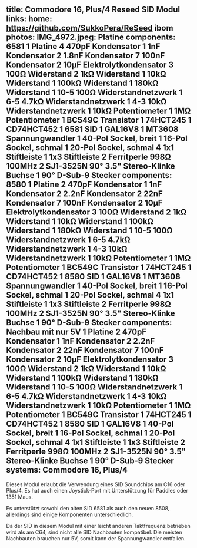 title: Commodore 16, Plus/4 Reseed SID Modul
links:
    home: https://github.com/SukkoPera/ReSeed
    ibom
photos:
    IMG_4972.jpeg: Platine
components: 6581
    1 Platine
    4 470pF Kondensator
    1 1nF Kondensator
    2 1.8nF Kondensator
    7 100nF Kondensator
    2 10µF Elektrolytkondensator
    3 100Ω Widerstand
    2 1kΩ Widerstand
    1 10kΩ Widerstand
    1 100kΩ Widerstand
    1 180kΩ Widerstand
    1 10-5 100Ω Widerstandnetzwerk
    1 6-5 4.7kΩ Widerstandnetzwerk
    1 4-3 10kΩ Widerstandnetzwerk
    1 10kΩ Potentiometer
    1 1MΩ Potentiometer
    1 BC549C Transistor
    1 74HCT245
    1 CD74HCT452
    1 6581 SID
    1 GAL16V8
    1 MT3608 Spannungwandler
    1 40-Pol Sockel, breit
    1 16-Pol Sockel, schmal
    1 20-Pol Sockel, schmal
    4 1x1 Stiftleiste
    1 1x3 Stiftleiste
    2 Ferritperle 998Ω 100MHz
    2 SJ1-3525N 90° 3.5" Stereo-Klinke Buchse
    1 90° D-Sub-9 Stecker
components: 8580
    1 Platine
    2 470pF Kondensator
    1 1nF Kondensator
    2 2.2nF Kondensator
    2 22nF Kondensator
    7 100nF Kondensator
    2 10µF Elektrolytkondensator
    3 100Ω Widerstand
    2 1kΩ Widerstand
    1 10kΩ Widerstand
    1 100kΩ Widerstand
    1 180kΩ Widerstand
    1 10-5 100Ω Widerstandnetzwerk
    1 6-5 4.7kΩ Widerstandnetzwerk
    1 4-3 10kΩ Widerstandnetzwerk
    1 10kΩ Potentiometer
    1 1MΩ Potentiometer
    1 BC549C Transistor
    1 74HCT245
    1 CD74HCT452
    1 8580 SID
    1 GAL16V8
    1 MT3608 Spannungwandler
    1 40-Pol Sockel, breit
    1 16-Pol Sockel, schmal
    1 20-Pol Sockel, schmal
    4 1x1 Stiftleiste
    1 1x3 Stiftleiste
    2 Ferritperle 998Ω 100MHz
    2 SJ1-3525N 90° 3.5" Stereo-Klinke Buchse
    1 90° D-Sub-9 Stecker
components: Nachbau mit nur 5V
    1 Platine
    2 470pF Kondensator
    1 1nF Kondensator
    2 2.2nF Kondensator
    2 22nF Kondensator
    7 100nF Kondensator
    2 10µF Elektrolytkondensator
    3 100Ω Widerstand
    2 1kΩ Widerstand
    1 10kΩ Widerstand
    1 100kΩ Widerstand
    1 180kΩ Widerstand
    1 10-5 100Ω Widerstandnetzwerk
    1 6-5 4.7kΩ Widerstandnetzwerk
    1 4-3 10kΩ Widerstandnetzwerk
    1 10kΩ Potentiometer
    1 1MΩ Potentiometer
    1 BC549C Transistor
    1 74HCT245
    1 CD74HCT452
    1 8580 SID
    1 GAL16V8
    1 40-Pol Sockel, breit
    1 16-Pol Sockel, schmal
    1 20-Pol Sockel, schmal
    4 1x1 Stiftleiste
    1 1x3 Stiftleiste
    2 Ferritperle 998Ω 100MHz
    2 SJ1-3525N 90° 3.5" Stereo-Klinke Buchse
    1 90° D-Sub-9 Stecker
systems:
    Commodore 16, Plus/4
---
Dieses Modul erlaubt die Verwendung eines SID Soundchips am C16 oder Plus/4. Es hat auch einen Joystick-Port mit Unterstützung für Paddles oder 1351 Maus.

Es unterstützt sowohl den alten SID 6581 als auch den neuen 8508, allerdings sind einige Komponenten unterschiedlich. 

Da der SID in diesem Modul mit einer leicht anderen Taktfrequenz betrieben wird als am C64, sind nicht alle SID Nachbauten kompatibel. Die meisten Nachbauten brauchen nur 5V, somit kann der Spannungwandler entfallen.
